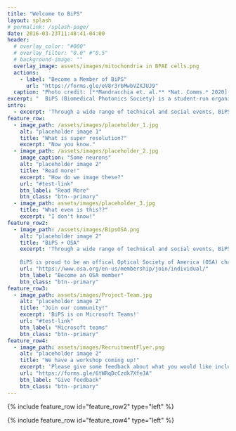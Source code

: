 ```yaml
---
title: "Welcome to BiPS"
layout: splash
# permalink: /splash-page/
date: 2016-03-23T11:48:41-04:00
header:
  # overlay_color: "#000"
  # overlay_filter: "0.0" #"0.5"
  # background-image: ""
  overlay_image: assets/images/mitochondria in BPAE cells.png
  actions:
    - label: "Become a Member of BiPS"
      url: "https://forms.gle/eV8r3rbMwbVZXJUJ9"
  caption: "Photo credit: [**Mandracchia et. al.** *Nat. Comms.* 2020](https://www.nature.com/articles/s41467-019-13841-8)"
excerpt: "  BiPS (Biomedical Photonics Society) is a student-run organization that aims to bring together individuals from diverse backgrounds with a passion for optics and photonics geared towards biomedical applications. Join us today!"
intro: 
  - excerpt: 'Through a wide range of technical and social events, BiPS serves as a platform for the exchange of ideas, interdisciplinary research, and wider community engagement. BiPS hopes to foster a collaborative environment where members can form lasting connections to further their personal and professional goals.'
feature_row:
  - image_path: /assets/images/placeholder_1.jpg
    alt: "placeholder image 1"
    title: "What is super resolution?"
    excerpt: "Now you know."
  - image_path: /assets/images/placeholder_2.jpg
    image_caption: "Some neurons"
    alt: "placeholder image 2"
    title: "Read more!"
    excerpt: "How do we image these?"
    url: "#test-link"
    btn_label: "Read More"
    btn_class: "btn--primary"
  - image_path: assets/images/placeholder_3.jpg
    title: "What even is this??"
    excerpt: "I don't know!"
feature_row2:
  - image_path: /assets/images/BipsOSA.png
    alt: "placeholder image 2"
    title: "BiPS + OSA"
    excerpt: 'Through a wide range of technical and social events, BiPS serves as a platform for the exchange of ideas, interdisciplinary research, and wider community engagement. BiPS hopes to foster a collaborative environment where members can form lasting connections to further their personal and professional goals.
    
    BiPS is proud to be an offical Optical Society of America (OSA) chapter!'
    url: "https://www.osa.org/en-us/membership/join/individual/"
    btn_label: "Become an OSA member"
    btn_class: "btn--primary"
feature_row3:
  - image_path: assets/images/Project-Team.jpg
    alt: "placeholder image 2"
    title: "Join our community!"
    excerpt: 'BiPS is on Microsoft Teams!'
    url: "#test-link"
    btn_label: "Microsoft teams"
    btn_class: "btn--primary"
feature_row4:
  - image_path: assets/images/RecruitmentFlyer.png
    alt: "placeholder image 2"
    title: "We have a workshop coming up!"
    excerpt: 'Please give some feedback about what you would like included!'
    url: "https://forms.gle/6tWRqDcCzdk7XfeJA"
    btn_label: "Give feedback"
    btn_class: "btn--primary"
---
```


<!-- {% include feature_row id="intro" type="center" %} -->

<!-- {% include feature_row %} -->

{% include feature_row id="feature_row2" type="left" %}

<!-- {% include feature_row %} -->

<!-- {% include feature_row id="feature_row3" type="right" %} -->

{% include feature_row id="feature_row4" type="left" %}
